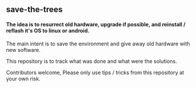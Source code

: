 ## save-the-trees 

#### The idea is to resurrect old hardware, upgrade if possible, and reinstall / reflash it's OS to linux or android.

The main intent is to save the environment and give away old hardware with new software. 

This repository is to track what was done and what were the solutions. 

Contributors welcome, Please only use tips / tricks from this repository at your own risk.

